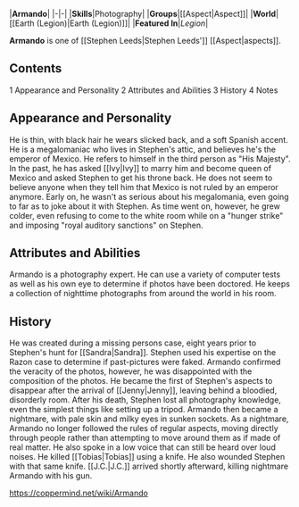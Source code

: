|**Armando**|
|-|-|
|**Skills**|Photography|
|**Groups**|[[Aspect\|Aspect]]|
|**World**|[[Earth (Legion)\|Earth (Legion)]]|
|**Featured In**|*Legion*|

**Armando** is one of [[Stephen Leeds\|Stephen Leeds']] [[Aspect\|aspects]].

## Contents

1 Appearance and Personality
2 Attributes and Abilities
3 History
4 Notes


## Appearance and Personality
He is thin, with black hair he wears slicked back, and a soft Spanish accent. He is a megalomaniac who lives in Stephen's attic, and believes he's the emperor of Mexico. He refers to himself in the third person as "His Majesty". In the past, he has asked [[Ivy\|Ivy]] to marry him and become queen of Mexico and asked Stephen to get his throne back. He does not seem to believe anyone when they tell him that Mexico is not ruled by an emperor anymore. Early on, he wasn't as serious about his megalomania, even going to far as to joke about it with Stephen. As time went on, however, he grew colder, even refusing to come to the white room while on a "hunger strike" and imposing "royal auditory sanctions" on Stephen.

## Attributes and Abilities
Armando is a photography expert. He can use a variety of computer tests as well as his own eye to determine if photos have been doctored. He keeps a collection of nighttime photographs from around the world in his room.

## History
He was created during a missing persons case, eight years prior to Stephen's hunt for [[Sandra\|Sandra]].
Stephen used his expertise on the Razon case to determine if past-pictures were faked. Armando confirmed the veracity of the photos, however, he was disappointed with the composition of the photos.
He became the first of Stephen's aspects to disappear after the arrival of [[Jenny\|Jenny]], leaving behind a bloodied, disorderly room. After his death, Stephen lost all photography knowledge, even the simplest things like setting up a tripod. Armando then became a nightmare, with pale skin and milky eyes in sunken sockets.
As a nightmare, Armando no longer followed the rules of regular aspects, moving directly through people rather than attempting to move around them as if made of real matter. He also spoke in a low voice that can still be heard over loud noises. He killed [[Tobias\|Tobias]] using a knife. He also wounded Stephen with that same knife. [[J.C.\|J.C.]] arrived shortly afterward, killing nightmare Armando with his gun.



https://coppermind.net/wiki/Armando